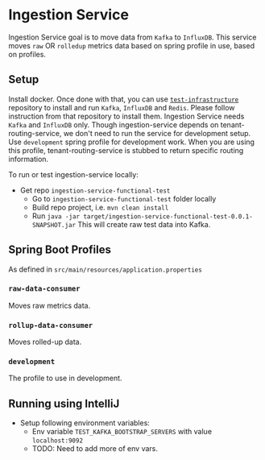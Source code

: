 # Ingestion Service
Ingestion Service goal is to move data from `Kafka` to `InfluxDB`. This service moves `raw` OR `rolledup` metrics data based on spring profile in use, based on profiles.

## Setup
Install docker. Once done with that, you can use [`test-infrastructure`](https://github.com/racker/ceres-test-infrastructure) repository to install and run `Kafka`, `InfluxDB` and `Redis`. Please follow instruction from that repository to install them. Ingestion Service needs `Kafka` and `InfluxDB` only. Though ingestion-service depends on tenant-routing-service, we don't need to run the service for development setup. Use `development` spring profile for development work. When you are using this profile, tenant-routing-service is stubbed to return specific routing information.

To run or test ingestion-service locally:
- Get repo `ingestion-service-functional-test`
  - Go to `ingestion-service-functional-test` folder locally
  - Build repo project, i.e. `mvn clean install`  
  - Run `java -jar target/ingestion-service-functional-test-0.0.1-SNAPSHOT.jar` This will create raw test data into Kafka.
  
## Spring Boot Profiles
As defined in `src/main/resources/application.properties`

### `raw-data-consumer`
Moves raw metrics data.

### `rollup-data-consumer`
Moves rolled-up data.

### `development`
The profile to use in development.
  
## Running using IntelliJ
- Setup following environment variables:
  - Env variable `TEST_KAFKA_BOOTSTRAP_SERVERS` with value `localhost:9092`
  - TODO: Need to add more of env vars.
